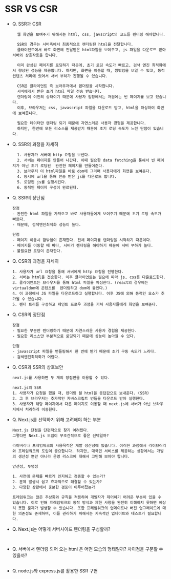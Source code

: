 # SSR VS CSR

- Q. SSR과 CSR

  ```
    웹 화면을 보여주기 위해서는 html, css, javscript의 코드를 렌더링 해야합니다.

    SSR의 경우는 서버측에서 최종적으로 렌더링된 html을 전달합니다.
    클라이언트에서 바로 화면에 전달받은 html파일을 보여주고, js 파일을 다운로드 받아 서버와 상호작용을 합니다.
    
    이미 완성된 페이지를 로딩하기 때문에, 초기 로딩 속도가 빠르고, 검색 엔진 최적화에서 향상된 성능을 제공합니다. 하지만, 화면을 이동할 때, 깜밖임을 보일 수 있고, 동적 컨텐츠 처리에 있어서 서버 부하가 진행될 수 있습니다.

    CSR은 클라이언트 즉 브라우저에서 렌더링을 시작합니다. 
    서버에게서 받은 초기 html 파일 전송 받습니다. 
    렌더링이 이전의 상태이기 때문에 사용자 입장에서는 처음에는 빈 페이지를 보고 있습니다. 
    이후, 브라우저는 css, javascript 파일을 다운로드 받고, html을 파싱하여 화면에 보여줍니다.

    필요한 데이터만 렌더링 되기 때문에 자연스러운 사용자 경험을 제공합니다.
    하지만, 한번에 모든 리소스를 제공받기 때문에 초기 로딩 속도가 느린 단점이 있습니다.
  ```

- Q. SSR의 과정을 자세히

  ```
    1. 사용자가 서버에 http 요청을 보낸다.
    2. 서버는 페이지를 만들어 나간다. 이때 필요한 data fetching을 통해서 빈 페이지가 아닌 초기 로딩된  완전한 페이지를 만들어준다.
    3. 브라우저 이 html파일을 바로 dom에 그리며 사용자에게 화면을 보여준다.
    4. 동시에 url을 통해 전송 받은 js를 다운로드 합니다.
    5. 로딩된 js를 실행시킨다.
    6. 동적인 페이지 구성이 완료된다.
    ```

- Q. SSR의 장단점

    ```
    장점
    - 완전한 html 파일을 가져오고 바로 사용자들에게 보여주기 때문에 초기 로딩 속도가 빠르다.
    - 때문에, 검색엔진최적화 성능이 높다.

    단점
    - 페이지 이동시 깜밖임이 존재한다. 전체 페이지를 렌더링을 시작하기 때문이다.
    - 페이지를 이동할 때 마다, 서버가 렌더링을 해야하기 때문에 서버 부하가 높다.
    - 불필요한 로딩이 존재한다.

    ```

- Q. CSR의 과정을 자세히

    ```
    1. 사용자가 url 요청을 통해 서버에게 http 요청을 진행한다.
    2. 서버는 html을 전송한다. 이후 클라이언트는 필요에 따라 js, css를 다운로드한다.
    3. 클라이언트는 브라우저를 통해 html 파일을 파싱한다. (react의 경우에는 virtualdom에 콘텐츠를  렌더링하고 dom에 붙인다.)
    4. 이 과정에서 JS 파일을 다운로드하고 실행합니다. 이후 JS에 의해 동적인 요소가 추가될 수 있습니다.
    5. 렌더 트리를 구성하고 페인트 프로우 과정을 거쳐 사용자들에게 화면을 보여준다.

    ```

- Q. CSR의 장단점

    ```
    장점
    - 필요한 부분만 렌더링하기 때문에 자연스러운 사용자 경험을 제공한다.
    - 필요한 리소스만 부분적으로 로딩되기 때문에 성능이 높아질 수 있다.

    단점
    - javascript 파일을 번들링해서 한 번에 받기 때문에 초기 구동 속도가 느리다.
    - 검색엔진최적화가 어렵다.

    ```

- Q. CSR과 SSR의 상호보안

    ```
    next.js를 사용하면 두 개의 장점만을 이용할 수 있다.

    next.js의 SSR
    1. 사용자가 요청을 했을 때, 렌더링 될 html을 응답값으로 보내준다. (SSR)
    2. 그 후 브라우저는 추가적인 자바스크립트 번들을 다운로드 받아 실행한다.
    3. 사용자가 해당 페이지에서 다른 페이지로 이동할 때 next.js에 서버가 아닌 브라우저에서 처리하게 이동한다.

    ```

- Q. Next.js를 선택하기 위해 고려해야 하는 부분

    ```
    Next.js 단점을 단편적으로 찾기 어려웠다.
    그렇다면 Next.js 도입이 무조건적으로 좋은 선택일까?
    
    라이버리나 프레임워크의 사용목적은 개발 생산성에 있습니다. 이러한 과점에서 라이브러리와 프레임워크의 도입이 중요합니다. 하지만, 대국민 서비스를 제공하는 상황에서는 개발의 생산성 뿐만 아니라 운영 리스크에 대해서 고민해 보아야 합니다.

    안전성, 투명성

    1. 사전에 문제를 빠르게 인지하고 검증할 수 있는가?
    2. 문제 발생시 쉽고 효과적으로 해결할 수 있는가?
    3. 다양한 상황에서 충분한 검증이 이루어졌는가

    프레임워크는 많은 추상화와 규칙을 적용하여 개발자가 제어하기 어려운 부분이 있을 수 있습니다. 이로 인해 프레임워크의 동작 방식과 제한 사항을 완전히 이해하지 못하면 예상치 못한 문제가 발생할 수 있습니다. 또한 프레임워크의 업데이트나 버전 업그레이드에 대한 의존성도 존재하며, 이를 관리하기 위해서는 지속적인 업데이트와 테스트가 필요합니다.
    
    ```

- Q. Next.js는 어떻게 서버사이드 렌더링을 구성할까?
    ```

    
    ```
    

- Q. 서버에서 렌더링 되어 오는 html 은 어떤 모습의 형태일까? 차이점을 구분할 수 있을까?
  ```
  ```


- Q. node.js와 express.js를 활용한 SSR 구현

    ```
    ```
